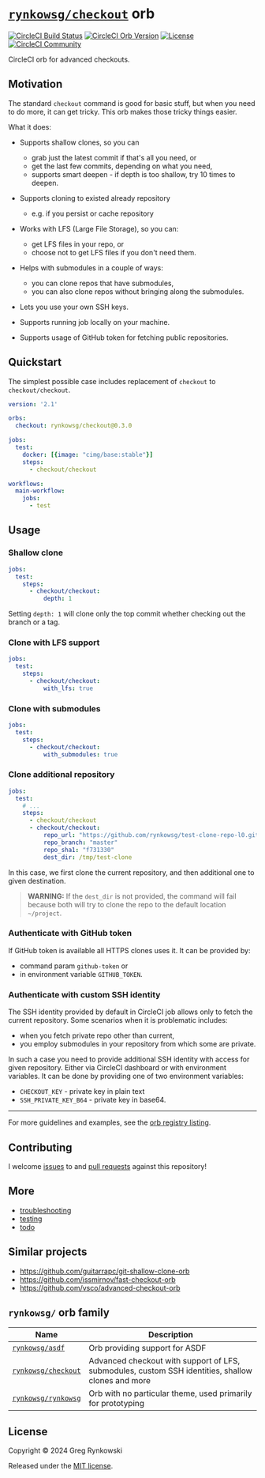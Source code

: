 # [`rynkowsg/checkout`][orb-page] orb

[![CircleCI Build Status][ci-build-badge]][ci-build]
[![CircleCI Orb Version][orb-version-badge]][orb-page]
[![License][license-badge]][license]
[![CircleCI Community][orbs-discuss-badge]][orbs-discuss]

CircleCI orb for advanced checkouts.

## Motivation

The standard `checkout` command is good for basic stuff, but when you need to do more, it can get tricky.
This orb makes those tricky things easier.

What it does:

- Supports shallow clones, so you can
  - grab just the latest commit if that's all you need, or
  - get the last few commits, depending on what you need,
  - supports smart deepen - if depth is too shallow, try 10 times to deepen.

- Supports cloning to existed already repository
  - e.g. if you persist or cache repository

- Works with LFS (Large File Storage), so you can:
  - get LFS files in your repo, or
  - choose not to get LFS files if you don't need them.

- Helps with submodules in a couple of ways:
  - you can clone repos that have submodules,
  - you can also clone repos without bringing along the submodules.

- Lets you use your own SSH keys.

- Supports running job locally on your machine.

- Supports usage of GitHub token for fetching public repositories.


## Quickstart

The simplest possible case includes replacement of `checkout` to `checkout/checkout`.

```yaml
version: '2.1'

orbs:
  checkout: rynkowsg/checkout@0.3.0

jobs:
  test:
    docker: [{image: "cimg/base:stable"}]
    steps:
      - checkout/checkout

workflows:
  main-workflow:
    jobs:
      - test
```

## Usage

### Shallow clone

```yaml
jobs:
  test:
    steps:
      - checkout/checkout:
          depth: 1
```
Setting `depth: 1` will clone only the top commit whether checking out the branch or a tag.

### Clone with LFS support

```yaml
jobs:
  test:
    steps:
      - checkout/checkout:
          with_lfs: true
```

### Clone with submodules

```yaml
jobs:
  test:
    steps:
      - checkout/checkout:
          with_submodules: true
```

### Clone additional repository

```yaml
jobs:
  test:
    # ...
    steps:
      - checkout/checkout
      - checkout/checkout:
          repo_url: "https://github.com/rynkowsg/test-clone-repo-l0.git"
          repo_branch: "master"
          repo_sha1: "f731330"
          dest_dir: /tmp/test-clone
```
In this case, we first clone the current repository, and then additional one to given destination.

> **WARNING:** If the `dest_dir` is not provided, the command will fail because both will try to clone the repo to the default location `~/project`.


### Authenticate with GitHub token

If GitHub token is available all HTTPS clones uses it.
It can be provided by:
- command param `github-token` or
- in environment variable `GITHUB_TOKEN`.

### Authenticate with custom SSH identity

The SSH identity provided by default in CircleCI job allows only to fetch the current repository.
Some scenarios when it is problematic includes:
- when you fetch private repo other than current,
- you employ submodules in your repository from which some are private.

In such a case you need to provide additional SSH identity with access for given repository.
Either via CircleCI dashboard or with environment variables.
It can be done by providing one of two environment variables:
- `CHECKOUT_KEY` - private key in plain text
- `SSH_PRIVATE_KEY_B64` - private key in base64.

---

For more guidelines and examples, see the [orb registry listing][orb-page].

## Contributing

I welcome [issues][gh-issues] to and [pull requests][gh-pulls] against this repository!

## More

- [troubleshooting](./docs/troubleshooting.md)
- [testing](./docs/testing.md)
- [todo](./docs/todo.md)

## Similar projects

- https://github.com/guitarrapc/git-shallow-clone-orb
- https://github.com/issmirnov/fast-checkout-orb
- https://github.com/vsco/advanced-checkout-orb

## `rynkowsg/` orb family

| Name                                                            | Description                                                                                       |
|-----------------------------------------------------------------|---------------------------------------------------------------------------------------------------|
| [`rynkowsg/asdf`](https://github.com/rynkowsg/asdf-orb)         | Orb providing support for ASDF                                                                    |
| [`rynkowsg/checkout`](https://github.com/rynkowsg/checkout-orb) | Advanced checkout with support of LFS, submodules, custom SSH identities, shallow clones and more |
| [`rynkowsg/rynkowsg`](https://github.com/rynkowsg/rynkowsg-orb) | Orb with no particular theme, used primarily for prototyping                                      |

## License

Copyright © 2024 Greg Rynkowski

Released under the [MIT license][license].

[ci-build-badge]: https://circleci.com/gh/rynkowsg/checkout-orb.svg?style=shield "CircleCI Build Status"
[ci-build]: https://circleci.com/gh/rynkowsg/checkout-orb
[gh-issues]: https://github.com/rynkowsg/checkout-orb/issues
[gh-pulls]: https://github.com/rynkowsg/checkout-orb/pulls
[license-badge]: https://img.shields.io/badge/license-MIT-lightgrey.svg
[license]: https://raw.githubusercontent.com/rynkowsg/checkout-orb/master/LICENSE
[orb-page]: https://circleci.com/developer/orbs/orb/rynkowsg/checkout
[orb-version-badge]: https://badges.circleci.com/orbs/rynkowsg/checkout.svg
[orbs-discuss-badge]: https://img.shields.io/badge/community-CircleCI%20Discuss-343434.svg
[orbs-discuss]: https://discuss.circleci.com/c/ecosystem/orbs
